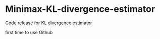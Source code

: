 # Minimax-KL-divergence-estimator
Code release for KL divergence estimator

first time to use Github

